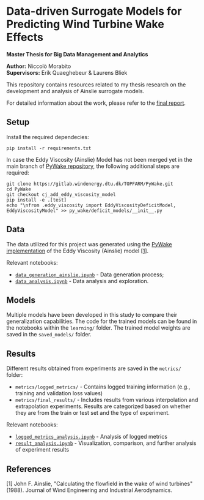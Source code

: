 # Data-driven Surrogate Models for Predicting Wind Turbine Wake Effects
**Master Thesis for Big Data Management and Analytics**

**Author:** Niccolò Morabito  
**Supervisors:** Erik Quaeghebeur & Laurens Bliek

This repository contains resources related to my thesis research on the development and analysis of Ainslie surrogate models.

For detailed information about the work, please refer to the [final report](<Master Thesis - Report.pdf>).

## Setup
Install the required dependecies:

```
pip install -r requirements.txt
```

In case the Eddy Viscosity (Ainslie) Model has not been merged yet in the main branch of [PyWake repository](https://topfarm.pages.windenergy.dtu.dk/PyWake/), the following additional steps are required:

```
git clone https://gitlab.windenergy.dtu.dk/TOPFARM/PyWake.git
cd PyWake
git checkout cj_add_eddy_viscosity_model
pip install -e .[test]
echo "\nfrom .eddy_viscosity import EddyViscosityDeficitModel, EddyViscosityModel" >> py_wake/deficit_models/__init__.py
```

## Data
The data utilized for this project was generated using the [PyWake implementation](https://topfarm.pages.windenergy.dtu.dk/PyWake/) of the Eddy Viscosity (Ainslie) model [[1]](#1).

Relevant notebooks:
* [`data_generation_ainslie.ipynb`](data_generation_ainslie.ipynb) - Data generation process;
* [`data_analysis.ipynb`](data_analysis.ipynb) - Data analysis and exploration.

## Models
Multiple models have been developed in this study to compare their generalization capabilities. The code for the trained models can be found in the notebooks within the `learning/` folder. The trained model weights are saved in the `saved_models/` folder.

## Results
Different results obtained from experiments are saved in the `metrics/` folder:
* `metrics/logged_metrics/` - Contains logged training information (e.g., training and validation loss values)
* `metrics/final_results/` - Includes results from various interpolation and extrapolation experiments. Results are categorized based on whether they are from the train or test set and the type of experiment.

Relevant notebooks:
* [`logged_metrics_analysis.ipynb`](logged_metrics_analysis.ipynb) - Analysis of logged metrics
* [`result_analysis.ipynb`](result_analysis.ipynb) - Visualization, comparison, and further analysis of experiment results

## References
<a id="1">[1]</a> John F. Ainslie, "Calculating the flowfield in the wake of wind turbines" (1988). Journal of Wind Engineering and Industrial Aerodynamics.